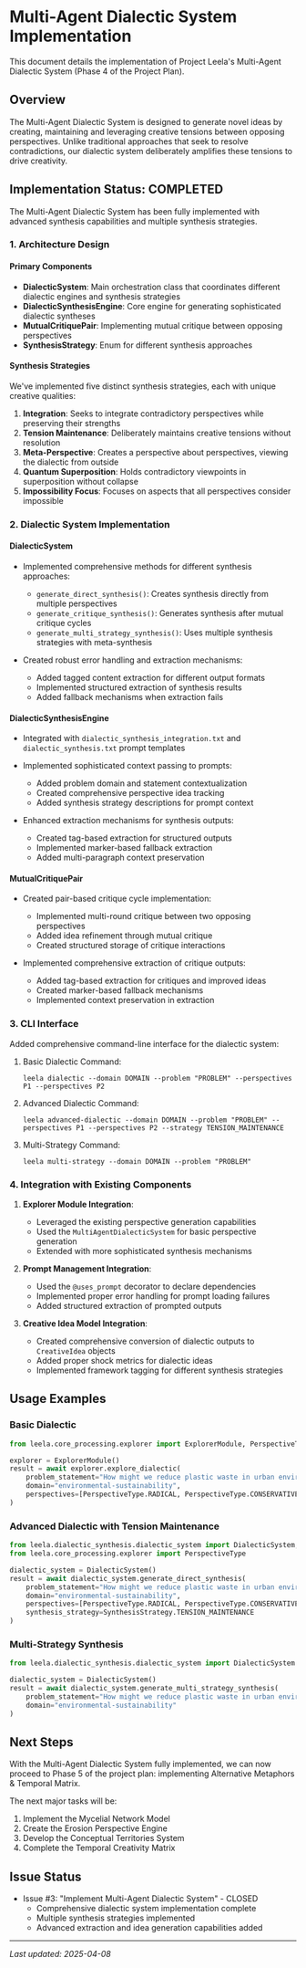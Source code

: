 # Multi-Agent Dialectic System Implementation

This document details the implementation of Project Leela's Multi-Agent Dialectic System (Phase 4 of the Project Plan).

## Overview

The Multi-Agent Dialectic System is designed to generate novel ideas by creating, maintaining and leveraging creative tensions between opposing perspectives. Unlike traditional approaches that seek to resolve contradictions, our dialectic system deliberately amplifies these tensions to drive creativity.

## Implementation Status: COMPLETED

The Multi-Agent Dialectic System has been fully implemented with advanced synthesis capabilities and multiple synthesis strategies.

### 1. Architecture Design

#### Primary Components

- **DialecticSystem**: Main orchestration class that coordinates different dialectic engines and synthesis strategies
- **DialecticSynthesisEngine**: Core engine for generating sophisticated dialectic syntheses
- **MutualCritiquePair**: Implementing mutual critique between opposing perspectives
- **SynthesisStrategy**: Enum for different synthesis approaches

#### Synthesis Strategies

We've implemented five distinct synthesis strategies, each with unique creative qualities:

1. **Integration**: Seeks to integrate contradictory perspectives while preserving their strengths
2. **Tension Maintenance**: Deliberately maintains creative tensions without resolution
3. **Meta-Perspective**: Creates a perspective about perspectives, viewing the dialectic from outside
4. **Quantum Superposition**: Holds contradictory viewpoints in superposition without collapse
5. **Impossibility Focus**: Focuses on aspects that all perspectives consider impossible

### 2. Dialectic System Implementation

#### DialecticSystem

- Implemented comprehensive methods for different synthesis approaches:
  - `generate_direct_synthesis()`: Creates synthesis directly from multiple perspectives
  - `generate_critique_synthesis()`: Generates synthesis after mutual critique cycles
  - `generate_multi_strategy_synthesis()`: Uses multiple synthesis strategies with meta-synthesis

- Created robust error handling and extraction mechanisms:
  - Added tagged content extraction for different output formats
  - Implemented structured extraction of synthesis results
  - Added fallback mechanisms when extraction fails

#### DialecticSynthesisEngine

- Integrated with `dialectic_synthesis_integration.txt` and `dialectic_synthesis.txt` prompt templates
- Implemented sophisticated context passing to prompts:
  - Added problem domain and statement contextualization
  - Created comprehensive perspective idea tracking
  - Added synthesis strategy descriptions for prompt context

- Enhanced extraction mechanisms for synthesis outputs:
  - Created tag-based extraction for structured outputs
  - Implemented marker-based fallback extraction
  - Added multi-paragraph context preservation

#### MutualCritiquePair

- Created pair-based critique cycle implementation:
  - Implemented multi-round critique between two opposing perspectives
  - Added idea refinement through mutual critique
  - Created structured storage of critique interactions

- Implemented comprehensive extraction of critique outputs:
  - Added tag-based extraction for critiques and improved ideas
  - Created marker-based fallback mechanisms
  - Implemented context preservation in extraction

### 3. CLI Interface

Added comprehensive command-line interface for the dialectic system:

1. Basic Dialectic Command:
   ```
   leela dialectic --domain DOMAIN --problem "PROBLEM" --perspectives P1 --perspectives P2
   ```

2. Advanced Dialectic Command:
   ```
   leela advanced-dialectic --domain DOMAIN --problem "PROBLEM" --perspectives P1 --perspectives P2 --strategy TENSION_MAINTENANCE
   ```

3. Multi-Strategy Command:
   ```
   leela multi-strategy --domain DOMAIN --problem "PROBLEM"
   ```

### 4. Integration with Existing Components

1. **Explorer Module Integration**:
   - Leveraged the existing perspective generation capabilities
   - Used the `MultiAgentDialecticSystem` for basic perspective generation
   - Extended with more sophisticated synthesis mechanisms

2. **Prompt Management Integration**:
   - Used the `@uses_prompt` decorator to declare dependencies
   - Implemented proper error handling for prompt loading failures
   - Added structured extraction of prompted outputs

3. **Creative Idea Model Integration**:
   - Created comprehensive conversion of dialectic outputs to `CreativeIdea` objects
   - Added proper shock metrics for dialectic ideas
   - Implemented framework tagging for different synthesis strategies

## Usage Examples

### Basic Dialectic

```python
from leela.core_processing.explorer import ExplorerModule, PerspectiveType

explorer = ExplorerModule()
result = await explorer.explore_dialectic(
    problem_statement="How might we reduce plastic waste in urban environments?",
    domain="environmental-sustainability",
    perspectives=[PerspectiveType.RADICAL, PerspectiveType.CONSERVATIVE]
)
```

### Advanced Dialectic with Tension Maintenance

```python
from leela.dialectic_synthesis.dialectic_system import DialecticSystem, SynthesisStrategy
from leela.core_processing.explorer import PerspectiveType

dialectic_system = DialecticSystem()
result = await dialectic_system.generate_direct_synthesis(
    problem_statement="How might we reduce plastic waste in urban environments?",
    domain="environmental-sustainability",
    perspectives=[PerspectiveType.RADICAL, PerspectiveType.CONSERVATIVE, PerspectiveType.ALIEN],
    synthesis_strategy=SynthesisStrategy.TENSION_MAINTENANCE
)
```

### Multi-Strategy Synthesis

```python
from leela.dialectic_synthesis.dialectic_system import DialecticSystem

dialectic_system = DialecticSystem()
result = await dialectic_system.generate_multi_strategy_synthesis(
    problem_statement="How might we reduce plastic waste in urban environments?",
    domain="environmental-sustainability"
)
```

## Next Steps

With the Multi-Agent Dialectic System fully implemented, we can now proceed to Phase 5 of the project plan: implementing Alternative Metaphors & Temporal Matrix.

The next major tasks will be:

1. Implement the Mycelial Network Model
2. Create the Erosion Perspective Engine
3. Develop the Conceptual Territories System
4. Complete the Temporal Creativity Matrix

## Issue Status

- Issue #3: "Implement Multi-Agent Dialectic System" - CLOSED
  - Comprehensive dialectic system implementation complete
  - Multiple synthesis strategies implemented
  - Advanced extraction and idea generation capabilities added

---

*Last updated: 2025-04-08*